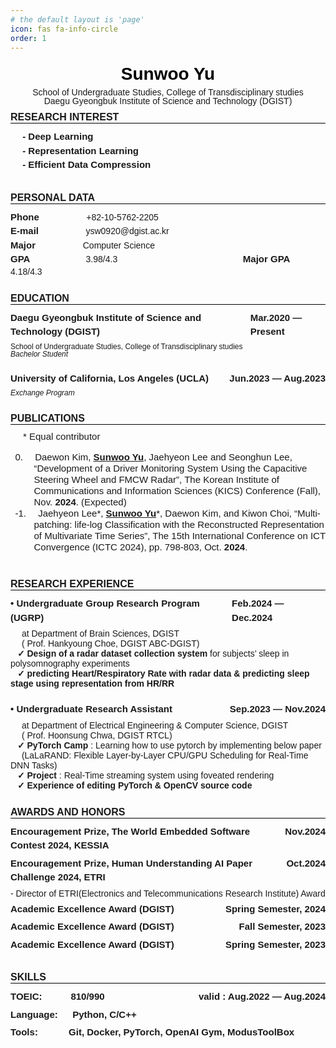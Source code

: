 ```yaml
---
# the default layout is 'page'
icon: fas fa-info-circle
order: 1
---
```



<style>
    @page {
    size: letter;
    margin: 0.5in;
    }

    /* You can poke around this CSS if you want to customize your formatting / styling further */
    /* You can even import custom fonts! */

    /* fonts */
    /* @import url('https://fonts.googleapis.com/css2?family=Inter:wght@500;600;700&display=swap'); */
    @import url('https://fonts.googleapis.com/css2?family=Roboto:wght@400;700&display=swap');

    /* meta */
    .bodies {
        font-family: Calibri, sans-serif;
        /* font-family: 'Calibri'; */
        font-size:  14px;
    }

    .spacer {
        margin: 0px auto;
    }

    .border {
        font-size: 15px;
        font-weight: bold;
        line-height: 150%;
    }

    .small {
        font-size: 12px;
        line-height: 100%;
    }

    .middle {
        font-size: 15px;
        line-height: 120%;
    }

    .title {
        border-bottom: 1px solid #ffffff;
        color: black;
        text-align: center;
        font-size: 28px;
        font-weight : bold;
        line-height: 150%;
        margin: 0;
        padding: 0;
    }

    .sub_title {
        border-bottom: 1px solid #000000;
        text-transform: uppercase;
        font-weight : bold;
        font-size: 16px;
        margin: 10px 0px;
        padding: 0;
    }

    .h3_content{
        display: flex;
        font-weight : bold;
        font-size: 15px;
        margin: 6px 0px;
        line-height: 150%;
    }

    p {
        margin: 0;
        padding: 0;
    }


    .paper {
        text-indent: 100px;
    }

    .info {
        text-align: center;
        line-height: 100%
    }

    .indent {
        text-indent: 20px;
    }

    .ol {
        list-style-position: inside;
    }

    .li::marker {
        content: counter(list-item) "."; /* 숫자 뒤에 공백 추가 */
    }

    .li {
        padding-left: 0.8em;
        text-indent: -2em;
    }
</style>

<body class = "bodies">
    <h1 class = 'title'>
        Sunwoo Yu
    </h1>
    <div class="info">
        School of Undergraduate Studies, College of Transdisciplinary studies <br>
        Daegu Gyeongbuk Institute of Science and Technology (DGIST)
    </div>
    <h2 class = 'sub_title'>
        Research Interest
    </h2>
    <h3 class = 'h3_content'>
        &emsp; - Deep Learning <br>
        &emsp; - Representation Learning <br>
        &emsp; - Efficient Data Compression
    </h3>
    <br>
    <h2 class = 'sub_title'>
        Personal Data
    </h2>
    <div>
        <span class = "border">Phone</span> &emsp; &emsp; &emsp; &emsp; +82-10-5762-2205
        <br>
        <span class = "border">E-mail</span> &emsp; &emsp; &emsp; &emsp; ysw0920@dgist.ac.kr
        <br>
        <span class = "border">Major </span> &emsp; &emsp; &emsp; &emsp; Computer Science
        <br>
        <span class = "border">GPA </span> &emsp; &emsp; &emsp; &emsp; &emsp;3.98/4.3 
        &emsp; &emsp; &emsp; &emsp; &emsp; &emsp; &emsp; &emsp; &emsp; &emsp; &emsp;
        <span class = "border">Major GPA </span> &emsp; &emsp; &emsp; 4.18/4.3
    </div><br>
    <h2 class = 'sub_title'>
    Education
    </h2>
    <h3 class = 'h3_content'>
    Daegu Gyeongbuk Institute of Science and Technology (DGIST) <span class="spacer"></span> Mar.2020 &mdash; Present
    </h3>
    <p class = "small">
    School of Undergraduate Studies, College of Transdisciplinary studies <br>
    <i>
    Bachelor Student
    </i>
    </p>
    <br>
    <h3 class = 'h3_content'>
    University of California, Los Angeles (UCLA) <span class="spacer"></span> Jun.2023 &mdash; Aug.2023
    </h3>
    <p class = "small">
    <i>
    Exchange Program
    </i> 
    </p>
    <br>
    <h2 class = 'sub_title'>
    Publications
    </h2>
    <div class = "middle indent">
        * Equal contributor <br> 
        <ol reversed class ="ol">
            <li class = "middle li">
                &emsp;Daewon Kim, <ins><b>Sunwoo Yu</b></ins>, Jaehyeon Lee and Seonghun Lee, “Development of a Driver Monitoring System Using the Capacitive Steering Wheel and FMCW Radar”, The Korean Institute of Communications and Information Sciences (KICS) Conference (Fall), Nov. <b>2024</b>. (Expected)
            </li>
            <li class = "middle li">
                &emsp;Jaehyeon Lee*, <ins><b>Sunwoo Yu</b></ins>*, Daewon Kim, and Kiwon Choi, “Multi-patching: life-log Classification with the Reconstructed Representation of Multivariate Time Series”, The 15th International Conference on ICT Convergence (ICTC 2024), pp. 798-803, Oct. <b>2024</b>.
            </li>
        </ol>
    </div>
    <br>
    <h2 class = 'sub_title'>
    Research Experience
    </h2>
    <div>
        <h3 class = 'h3_content'>
            • Undergraduate Group Research Program (UGRP) <span class="spacer"></span> Feb.2024 &mdash; Dec.2024
        </h3>
        &emsp; at Department of Brain Sciences, DGIST <br>
        &emsp; ( Prof. Hankyoung Choe, DGIST ABC-DGIST)
        <br>
        &ensp; <b>✓ Design of a radar dataset collection system</b> for subjects’ sleep in polysomnography experiments <br>
        &ensp; <b>✓ predicting Heart/Respiratory Rate with radar data & predicting sleep stage using representation from HR/RR</b>
    </div>
    <br>
    <div>
        <h3 class = 'h3_content'>
        • Undergraduate Research Assistant <span class="spacer"></span> Sep.2023 &mdash; Nov.2024
        </h3>
        &emsp; at Department of Electrical Engineering & Computer Science, DGIST <br> 
        &emsp; ( Prof. Hoonsung Chwa, DGIST RTCL)
        <br>
        &ensp; <b>✓ PyTorch Camp</b> : Learning how to use pytorch by implementing below paper <br> 
        &emsp; (LaLaRAND: Flexible Layer-by-Layer CPU/GPU Scheduling for Real-Time DNN Tasks) <br> 
        &ensp; <b>✓ Project</b> : Real-Time streaming system using foveated rendering <br> 
        &ensp; <b>✓ Experience of editing PyTorch & OpenCV source code</b>
    </div>
    <br>
    <h2 class = 'sub_title'>
    Awards and Honors
    </h2>
    <div>
        <h3 class = 'h3_content'>
        Encouragement Prize, The World Embedded Software Contest 2024, KESSIA <span class="spacer"></span> Nov.2024
        </h3>
        <h3 class = 'h3_content'>
        Encouragement Prize, Human Understanding AI Paper Challenge 2024, ETRI <span class="spacer"></span> Oct.2024
        </h3>
        - Director of ETRI(Electronics and Telecommunications Research Institute) Award
        <h3 class = 'h3_content'>
        Academic Excellence Award (DGIST) <span class="spacer"></span> Spring Semester, 2024
        </h3>
        <h3 class = 'h3_content'>
        Academic Excellence Award (DGIST) <span class="spacer"></span> Fall Semester, 2023
        </h3>
        <h3 class = 'h3_content'>
        Academic Excellence Award (DGIST) <span class="spacer"></span> Spring Semester, 2023
        </h3>
    </div>
    <br>
    <h2 class = 'sub_title'>
    Skills
    </h2>
    <div>
        <h3 class = 'h3_content'>
        TOEIC: &emsp;&emsp;&ensp; 810/990 <span class="spacer"></span> valid : Aug.2022 &mdash; Aug.2024
        </h3>
        <h3 class = 'h3_content'>
        Language: &emsp; Python, C/C++
        </h3>
        <h3 class = 'h3_content'>
        Tools: &emsp;&emsp;&emsp;Git, Docker, PyTorch, OpenAI Gym, ModusToolBox
        </h3>
    </div>
    <br>
</body>